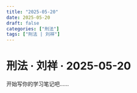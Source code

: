 ```yaml
---
title: "2025-05-20"
date: 2025-05-20
draft: false
categories: ["刑法"]
tags: ["刑法 | 刘祥"]
---
```


# 刑法 · 刘祥 · 2025-05-20

开始写你的学习笔记吧……
